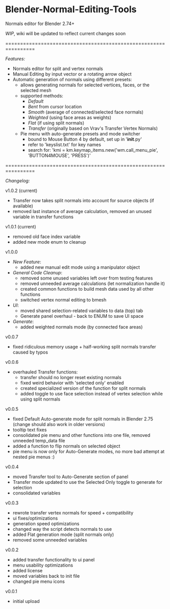 # Blender-Normal-Editing-Tools
  
Normals editor for Blender 2.74+
  
  
*WIP*, wiki will be updated to reflect current changes soon  
  
================================================================  
  
*Features:*  
- Normals editor for split and vertex normals
- Manual Editing by input vector or a rotating arrow object
- Automatic generation of normals using different presets:
  - allows generating normals for selected vertices, faces, or the selected mesh
  - supported methods:
    - *Default*
    - *Bent* from cursor location
	- *Smooth* (average of connected/selected face normals)
	- *Weighted* (using face areas as weights)
	- *Flat* (if using split normals)
	- *Transfer* (originally based on Vrav's Transfer Vertex Normals)
  - Pie menu with auto-generate presets and mode switcher
    - bound to Mouse Button 4 by default, set up in '__init__.py'
    - refer to 'keyslist.txt' for key names
    - search for: 'kmi = km.keymap_items.new('wm.call_menu_pie', 'BUTTON4MOUSE', 'PRESS')'  
  
================================================================  
  
*Changelog:*  
  
v1.0.2 (current)  
- Transfer now takes split normals into account for source objects (if available)
- removed last instance of average calculation, removed an unused variable in transfer functions  
  
v1.0.1 (current)  
- removed old face index variable
- added new mode enum to cleanup  
  
v1.0.0  
- *New Feature*:
  - added new manual edit mode using a manipulator object
- *General Code Cleanup*:
  - removed some unused variables left over from testing features
  - removed unneeded average calculations (let normalization handle it)
  - created common functions to build mesh data used by all other functions
  - switched vertex normal editing to bmesh
- *UI*:
  - moved shared selection-related variables to data (top) tab
  - Generate panel overhaul - back to ENUM to save UI space
- *Generate*:
  - added weighted normals mode (by connected face areas)  
  
v0.0.7
- fixed ridiculous memory usage + half-working split normals transfer caused by typos  
  
v0.0.6    
- overhauled Transfer functions:
  - transfer should no longer reset existing normals
  - fixed weird behavior with 'selected only' enabled
  - created specialized version of the function for split normals
  - added toggle to use face selection instead of vertex selection while using split normals  
  
v0.0.5  
- fixed Default Auto-generate mode for split normals in Blender 2.75 (change should also work in older versions)
- tooltip text fixes
- consolidated pie menu and other functions into one file, removed unneeded temp_data file
- added a function to flip normals on selected object
- pie menu is now only for Auto-Generate modes, no more bad attempt at nested pie menus :)  
  
v0.0.4  
- moved Transfer tool to Auto-Generate section of panel
- Transfer mode updated to use the Selected Only toggle to generate for selection
- consolidated variables  
  
v0.0.3  
- rewrote transfer vertex normals for speed + compatibility
- ui fixes/optimizations
- generation speed optimizations
- changed way the script detects normals to use
- added Flat generation mode (split normals only)
- removed some unneeded variables  
  
v0.0.2  
- added transfer functionality to ui panel
- menu usability optimizations
- added license
- moved variables back to init file
- changed pie menu icons
  
v0.0.1  
- initial upload  
  